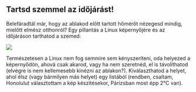 <?php require("../../entete.php");?> <?php require("../../base.php");?> <?php require("../../fonctions.php");?>

<div id="corps">

<h2>Tartsd szemmel az időjárást!</h2>

<p>Belefáradtál már, hogy az ablakod előtt tartott hőmérőt nézegesd mindig, mielőtt elmész otthonról? Egy pillantás a Linux képernyőjére és az időjáráson tarthatod a szemed:</p>

<img src="Images/weather.png" />

<p>Természetesen a Linux nem fog semmire sem kényszeríteni, oda helyezed a képernyődön, ahová csak akarod, vagy ha nem szeretnéd, el is távolíthatod (elvégre is nem kellemesebb kinézni az ablakon?). Kiválaszthatod a helyet, ahol élsz (vagy bármilyen más helyet) egy listából (rendben, csaltam, Honolulut választottam a kép készítésekor, Párizsban most épp 2°C van).</p>

</div>


